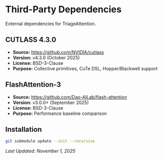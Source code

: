 # Third-Party Dependencies

External dependencies for TriageAttention.

## CUTLASS 4.3.0
- **Source:** https://github.com/NVIDIA/cutlass
- **Version:** v4.3.0 (October 2025)
- **License:** BSD-3-Clause
- **Purpose:** Collective primitives, CuTe DSL, Hopper/Blackwell support

## FlashAttention-3
- **Source:** https://github.com/Dao-AILab/flash-attention
- **Version:** v3.0.0+ (September 2025)
- **License:** BSD-3-Clause
- **Purpose:** Performance baseline comparison

## Installation
```bash
git submodule update --init --recursive
```

*Last Updated: November 1, 2025*
